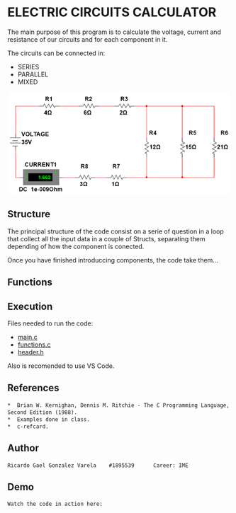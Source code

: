 # ELECTRIC CIRCUITS CALCULATOR


The main purpose of this program is to calculate the voltage, current and resistance of our circuits and for each component in it. 

The circuits can be connected in: 
 

* SERIES
* PARALLEL
* MIXED

<p align="center">
<img src="https://github.com/Rickgzz/C/blob/main/Exercises/example2.png">
</p>

## Structure

The principal structure of the code consist on a serie of question in a loop that collect all the input data in a couple of Structs, separating them depending of how the component is conected.

Once you have finished introduccing components, the code take them...



## Functions

## Execution

Files needed to run the code:

* [main.c](https://github.com/Rickgzz/C/blob/main/PIA/Project/mainV8.c)
* [functions.c](https://github.com/Rickgzz/C/blob/main/PIA/Project/functions.c)
* [header.h](https://github.com/Rickgzz/C/blob/main/PIA/Project/header.h)

Also is recomended to use VS Code.

## References
```
*  Brian W. Kernighan, Dennis M. Ritchie - The C Programming Language, Second Edition (1988). 
*  Examples done in class.
*  c-refcard.
```

## Author
```
Ricardo Gael Gonzalez Varela    #1895539      Career: IME
```

## Demo
```
Watch the code in action here: 
```
